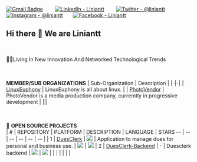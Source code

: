
[![Gmail Badge](https://img.shields.io/badge/Gmail-D14836?style=for-the-badge&logo=gmail&logoColor=white)](mailto:info@liniantt.com) &emsp;&emsp;[![LinkedIn - Liniantt](https://img.shields.io/badge/LinkedIn-0077B5?style=for-the-badge&logo=linkedin&logoColor=white)](https://www.linkedin.com/company/liniantt)&emsp;&emsp;
[![Twitter - @liniantt](https://img.shields.io/badge/Twitter-1DA1F2?style=for-the-badge&logo=twitter&logoColor=white)](https://twitter.com/liniantt)&emsp;&emsp;[![Instagram - @liniantt](https://img.shields.io/badge/Instagram-E4405F?style=for-the-badge&logo=instagram&logoColor=white )](https://www.instagram.com/liniantt)&emsp;&emsp;[![Facebook - Liniantt](https://img.shields.io/badge/Facebook-1877F2?style=for-the-badge&logo=facebook&logoColor=white)](https://www.facebook.com/liniantt)&emsp;&emsp;


## Hi there 👋 We are Liniantt

<br>

🙋‍♀️Living In New Innovation And Networked Technological Trends


<br><br> **MEMBER/SUB ORGANIZATIONS**
| Sub-Organization | Description |
|-|-|
| [LinuxEuphony](https://www.github.com/linuxeuphony) | LinuxEuphony is all about linux. |
| [PhotoVendor](https://www.github.com/photovendor) | PhotoVendor is a media production company, curremtly in progressive development |
|||

<br><br>💬 **OPEN SOURCE PROJECTS**<br>
| # | REPOSITORY | PLATFORM | DESCRIPTION | LANGUAGE | STARS
-- | -- | -- | -- | -- | -- |
| 1 | [DuesClerk](https://github.com/liniantt/DuesClerk) | ![](https://img.shields.io/badge/Android-3DDC84?style=for-the-badge&logo=android&logoColor=white) | Application to manage dues for personal and business use. | ![](https://img.shields.io/badge/Java-ED8B00?style=for-the-badge&logo=java&logoColor=white) | ![](https://img.shields.io/github/stars/liniantt/DuesClerk)
| 2 | [DuesClerk-Backend](https://github.com/liniantt/DuesClerk-Backend) | - | Duesclerk backend | ![](https://img.shields.io/badge/PHP-777BB4?style=for-the-badge&logo=php&logoColor=white) | ![](https://img.shields.io/github/stars/liniantt/DuesClerk-Backend)
|  | |  |  |  | |

<br>
